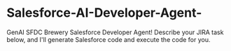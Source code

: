# Salesforce-AI-Developer-Agent-
GenAI SFDC Brewery Salesforce Developer Agent! Describe your JIRA task below, and I'll generate Salesforce code and execute the code for you.
